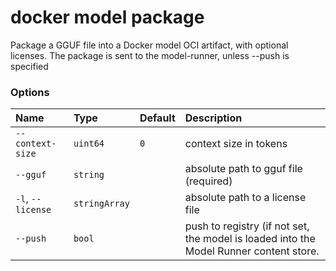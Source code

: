 # docker model package

<!---MARKER_GEN_START-->
Package a GGUF file into a Docker model OCI artifact, with optional licenses. The package is sent to the model-runner, unless --push is specified

### Options

| Name              | Type          | Default | Description                                                                            |
|:------------------|:--------------|:--------|:---------------------------------------------------------------------------------------|
| `--context-size`  | `uint64`      | `0`     | context size in tokens                                                                 |
| `--gguf`          | `string`      |         | absolute path to gguf file (required)                                                  |
| `-l`, `--license` | `stringArray` |         | absolute path to a license file                                                        |
| `--push`          | `bool`        |         | push to registry (if not set, the model is loaded into the Model Runner content store. |


<!---MARKER_GEN_END-->

